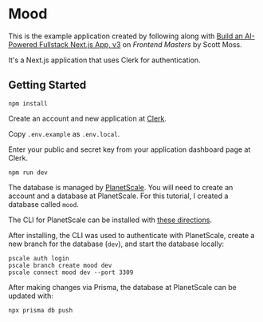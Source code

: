 # Mood

This is the example application created by following along with [Build an AI-Powered Fullstack Next.js App, v3](https://frontendmasters.com/courses/fullstack-app-next-v3/) on *Frontend Masters* by Scott Moss.

It's a Next.js application that uses Clerk for authentication.

## Getting Started

```
npm install
```

Create an account and new application at [Clerk](https://dashboard.clerk.com/).

Copy `.env.example` as `.env.local`.

Enter your public and secret key from your application dashboard page at Clerk.

```
npm run dev
```

The database is managed by [PlanetScale](https://planetscale.com/). You will need to create an account and a database at PlanetScale. For this tutorial, I created a database called `mood`.

The CLI for PlanetScale can be installed with [these directions](https://github.com/planetscale/cli#installation).

After installing, the CLI was used to authenticate with PlanetScale, create a new branch for the database (`dev`), and start the database locally:

```
pscale auth login
pscale branch create mood dev
pscale connect mood dev --port 3309
```

After making changes via Prisma, the database at PlanetScale can be updated with:
```
npx prisma db push
```